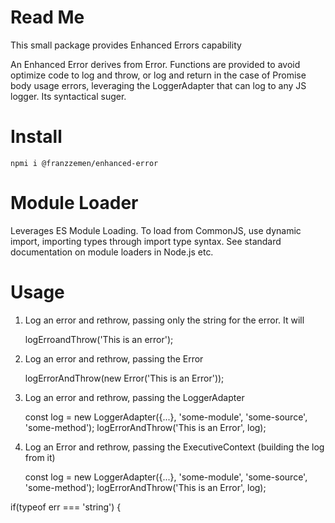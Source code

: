 # Read Me
This small package provides Enhanced Errors capability

An Enhanced Error derives from Error.  Functions are provided to avoid optimize code to log and throw, or log and 
return in the case of Promise body usage errors, leveraging the LoggerAdapter that can log to any JS logger.  Its 
syntactical suger.

# Install

    npmi i @franzzemen/enhanced-error

# Module Loader

Leverages ES Module Loading.  To load from CommonJS, use dynamic import, importing types through import type syntax. 
See standard documentation on module loaders in Node.js etc.

# Usage

1. Log an error and rethrow, passing only the string for the error. It will 

    
    logErroandThrow('This is an error');

2. Log an error and rethrow, passing the Error


    logErrorAndThrow(new Error('This is an Error'));

3. Log an error and rethrow, passing the LoggerAdapter


    const log = new LoggerAdapter({...}, 'some-module', 'some-source', 'some-method');
    logErrorAndThrow('This is an Error', log);

4. Log an Error and rethrow, passing the ExecutiveContext (building the log from it)


    const log = new LoggerAdapter({...}, 'some-module', 'some-source', 'some-method');
    logErrorAndThrow('This is an Error', log);

if(typeof err === 'string') {
